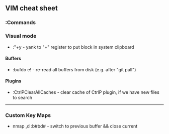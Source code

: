 ## VIM cheat sheet

### :Commands

### Visual mode
* :"+y - yank to "+" register to put block in system clipboard

#### Buffers
* :bufdo e! - re-read all buffers from disk (e.g. after "git pull")

#### Plugins
* :CtrlPClearAllCaches - clear cache of CtrlP plugin, if we have new files to search

* * *

### Custom Key Maps

* nmap ,d :b#<bar>bd#<CR> - switch to previous buffer && close current
